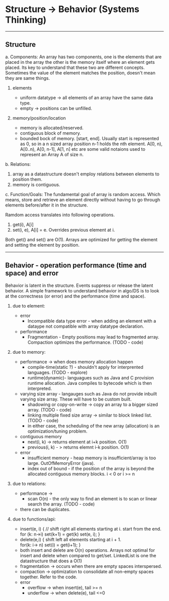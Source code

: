 # Structure -> Behavior (Systems Thinking)
--- 
## Structure

a. Components:
  An array has two components, one is the elements that are placed in the array the other is the memory itself where an element gets placed. Its key to understand that these two are different concepts. Sometimes the value of the element matches the position, doesn't mean they are same things.
  1. elements
      * uniform datatype -> all elements of an array have the same data type.
      * empty -> positions can be unfilled.
    

  2. memory/position/location
      * memory is allocated/reserved.
      * contiguous block of memory.
      * bounded bock of memory. [start, end]. Usually start is represented as 0, so in a n sized array position n-1 holds the nth element. A[0, n), A[0..n), 
      A[0, n-1], A[1, n] etc are some valid notaions used to represent an Array A of size n.

b. Relations:
  1. array as a datastructure doesn't employ relations between elements to position them.
  2. memory is contiguous.

c. Function/Goals:
  The fundamental goal of array is random access. Which means, store and retrieve an element directly without having to go through elements before/after it in the structure. 

  Ramdom access translates into following operations.
  1. get(i), A[i]
  2. set(i, e), A[i] = e. Overrides previous element at i.
  
  Both get() and set() are O(1). Arrays are optimized for getting the element and setting the element by position.

---

## Behavior - operation performance (time and space) and error
Behavior is latent in the structure. Events suppress or release the latent behavior.
A simple framework to understand behavior in algo/DS is to look at the correctness (or error) and the performance (time and space).

1. due to element:
    * error
      + Incompatible data type error - when adding an element with a dataype not compatible with array datatype declaration.
    * performance
      + Fragmentation - Empty positions may lead to fragmented array. 
          Compaction optimizes the performance. (TODO - code)

3. due to memory:
    * performance -> when does memory allocation happen 
      + compile-time(static ?) - shouldn't apply for interprented languages. (TODO - explore)
      + runtime(dynamic)- languagues such as Java and C provision runtime allocation. Java compiles to bytecode which is then interpreted.
    * varying size array - langauges such as Java do not provide inbuilt varying size array. These will have to be custom built.
      + shadowing or copy-on-write -> copy an array to a bigger sized array. (TODO - code)
      + linking multiple fixed size array -> similar to block linked list. (TODO - code)
      + in either case, the scheduling of the new array (allocation) is an optimization/tuning problem.
    * contiguous memory
      + next(i, k) -> returns element at i+k position. O(1)
      + previous(i, k) - > returns elemnt i-k position. O(1)
    * error
      + insufficient memory - heap memory is insufficient/array is too large. OutOfMemoryError (java).
      + index out of bound - if the position of the array is beyond the allocated contiguous memory blocks. i < 0 or i >= n

4. due to relations:
    * performance ->
       + scan O(n) - the only way to find an element is to scan or linear search the array. (TODO - code)
    * there can be duplicates.

5. due to functions/api:
    * insert(e, i) {
      // shift right all elements starting at i. start from the end.
      for (k: n->i) set(k+1) = get(k) 
      set(e, i);
    }
    * delete(e,i) {
      shift left all elements starting at i + 1.  
      for(k: i-> n) set(i) = get(i+1);
    }
    * both insert and delete are O(n) operations. Arrays not optimal for insert and delete when compared to get/set. LinkedList is one the datastructure that does a O(1) 
    * fragmentation -> occurs when there are empty spaces interspersed. 
    * compaction -> optimization to consolidate all non-empty spaces together. Refer to the code.
    * error
      + overflow -> when insert(e), tail >= n
      + underflow -> when delete(e), tail <=0
